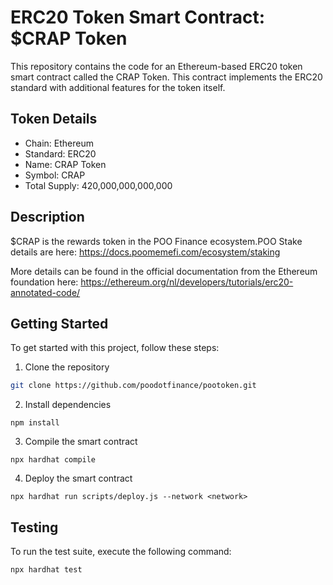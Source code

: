 # ERC20 Token Smart Contract:  $CRAP Token

This repository contains the code for an Ethereum-based ERC20 token smart contract called the CRAP Token. This contract implements the ERC20 standard with additional features for the token itself.

## Token Details

- Chain: Ethereum
- Standard: ERC20
- Name: CRAP Token
- Symbol: CRAP
- Total Supply: 420,000,000,000,000


## Description

$CRAP is the rewards token in the POO Finance ecosystem.POO Stake details are here: https://docs.poomemefi.com/ecosystem/staking

More details can be found in the official documentation from the Ethereum foundation here: https://ethereum.org/nl/developers/tutorials/erc20-annotated-code/

## Getting Started

To get started with this project, follow these steps:

1. Clone the repository
```bash
git clone https://github.com/poodotfinance/pootoken.git
```

2. Install dependencies
```
npm install
```

3. Compile the smart contract
```
npx hardhat compile
```

4. Deploy the smart contract
```
npx hardhat run scripts/deploy.js --network <network>
```


## Testing

To run the test suite, execute the following command:
```
npx hardhat test
